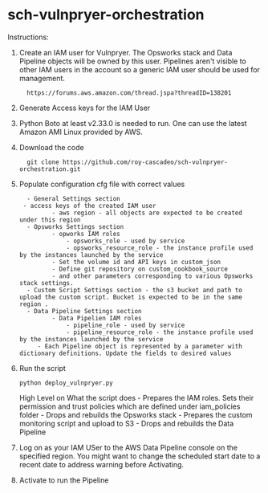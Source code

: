 sch-vulnpryer-orchestration
===========================

Instructions:

1. Create an IAM user for Vulnpryer. The Opsworks stack and Data Pipeline objects will be owned by this user. Pipelines aren't visible to other IAM users in the account so a generic IAM user should be used for management.

         https://forums.aws.amazon.com/thread.jspa?threadID=138201

2. Generate Access keys for the IAM User

3. Python Boto at least v2.33.0 is needed to run. One can use the latest Amazon AMI Linux provided by AWS.

4. Download the code

         git clone https://github.com/roy-cascadeo/sch-vulnpryer-orchestration.git

5. Populate configuration cfg file with correct values
  
         - General Settings section
		- access keys of the created IAM user
                - aws region - all objects are expected to be created under this region
         - Opsworks Settings section
                - opworks IAM roles
                    - opsworks_role - used by service 
                    - opsworks_resource_role - the instance profile used by the instances launched by the service
                - Set the volume id and API keys in custom_json
                - Define git repository on custom_cookbook_source
                - and other parameters corresponding to various Opsworks stack settings.
         - Custom Script Settings section - the s3 bucket and path to upload the custom script. Bucket is expected to be in the same region .       
         - Data Pipeline Settings section
                - Data Pipelien IAM roles
                    - pipeline_role - used by service 
                    - pipeline_resource_role - the instance profile used by the instances launched by the service 
	        - Each Pipeline object is represented by a parameter with dictionary definitions. Update the fields to desired values

6. Run the script
  
       python deploy_vulnpryer.py

   High Level on What the script does
       - Prepares the IAM roles. Sets their permission and trust policies which are defined under iam_policies folder 
       - Drops and rebuilds the Opsworks stack
       - Prepares the custom monitoring script and upload to S3
       - Drops and rebuilds the Data Pipeline

7. Log on as your IAM USer to the AWS Data Pipeline console on the specified region. You might want to change the scheduled start date to a recent date to address warning before Activating.

8. Activate to run the Pipeline
